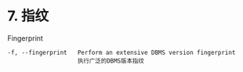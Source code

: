 # 7. 指纹

Fingerprint

    -f, --fingerprint   Perform an extensive DBMS version fingerprint
    					执行广泛的DBMS版本指纹